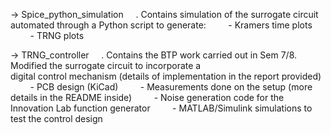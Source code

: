 -> Spice_python_simulation
    . Contains simulation of the surrogate circuit automated through a Python script to generate:
        - Kramers time plots
        - TRNG plots

-> TRNG_controller
    . Contains the BTP work carried out in Sem 7/8. Modified the surrogate circuit to incorporate a        
    digital control mechanism (details of implementation in the report provided)
        - PCB design (KiCad)
        - Measurements done on the setup (more details in the README inside)
        - Noise generation code for the Innovation Lab function generator
        - MATLAB/Simulink simulations to test the control design